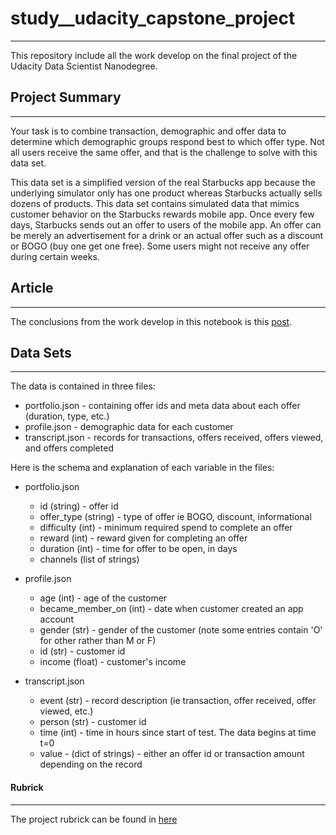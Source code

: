 # study__udacity_capstone_project
---
This repository include all the work develop on the final project of the Udacity Data Scientist Nanodegree.


## Project Summary
---
Your task is to combine transaction, demographic and offer data to determine which demographic groups respond best to which offer type.
Not all users receive the same offer, and that is the challenge to solve with this data set.

This data set is a simplified version of the real Starbucks app because the underlying simulator only has one product whereas Starbucks actually sells dozens of products. This data set contains simulated data that mimics customer behavior on the Starbucks rewards mobile app. Once every few days, Starbucks sends out an offer to users of the mobile app. An offer can be merely an advertisement for a drink or an actual offer such as a discount or BOGO (buy one get one free). Some users might not receive any offer during certain weeks.


## Article
---
The conclusions from the work develop in this notebook is this [post](#creatinglink).


## Data Sets
---
The data is contained in three files:

 - portfolio.json - containing offer ids and meta data about each offer (duration, type, etc.)
 - profile.json - demographic data for each customer
 - transcript.json - records for transactions, offers received, offers viewed, and offers completed

Here is the schema and explanation of each variable in the files:

 - portfolio.json
   - id (string) - offer id
   - offer_type (string) - type of offer ie BOGO, discount, informational
   - difficulty (int) - minimum required spend to complete an offer
   - reward (int) - reward given for completing an offer
   - duration (int) - time for offer to be open, in days
   - channels (list of strings)
   
 - profile.json
   - age (int) - age of the customer
   - became_member_on (int) - date when customer created an app account
   - gender (str) - gender of the customer (note some entries contain 'O' for other rather than M or F)
   - id (str) - customer id
   - income (float) - customer's income
   
 - transcript.json
   - event (str) - record description (ie transaction, offer received, offer viewed, etc.)
   - person (str) - customer id
   - time (int) - time in hours since start of test. The data begins at time t=0
   - value - (dict of strings) - either an offer id or transaction amount depending on the record

#### Rubrick
---
The project rubrick can be found in [here](https://review.udacity.com/#!/rubrics/2345/view)